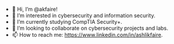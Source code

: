 - 👋 Hi, I’m @akfaire!
- 👀 I’m interested in cybersecurity and information security.
- 🌱 I’m currently studying CompTIA Security+.
- 💞️ I’m looking to collaborate on cybersecurity projects and labs.
- 📫 How to reach me: https://www.linkedin.com/in/ashlikfaire.

<!---
akfaire/akfaire is a ✨ special ✨ repository because its `README.md` (this file) appears on your GitHub profile.
You can click the Preview link to take a look at your changes.
--->

